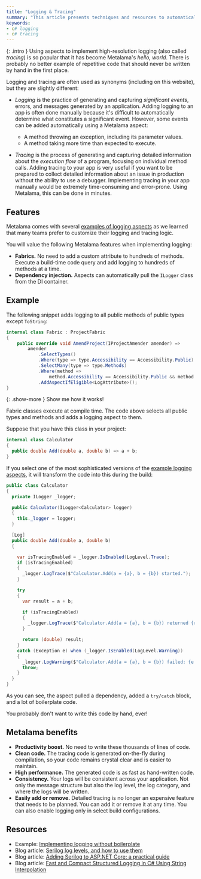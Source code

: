 ```yaml
---
title: "Logging & Tracing"
summary: "This article presents techniques and resources to automatically implement logging and tracing in C# using Metalama."
keywords:
- c# logging
- c# tracing
---
```


{: .intro }
Using aspects to implement high-resolution logging (also called _tracing_) is so popular that it has become Metalama's
_hello, world_. There is probably no better example of repetitive code that should never be written by hand in the first
place.

Logging and tracing are often used as synonyms (including on this website), but they are slightly different:

* *Logging* is the practice of generating and capturing _significant events_, errors, and messages generated by an
  application. Adding logging to an app is often done manually because it's difficult to automatically determine what
  constitutes a significant event. However, some events can be added automatically using a Metalama aspect:

    - A method throwing an exception, including its parameter values.
    - A method taking more time than expected to execute.

* *Tracing* is the process of generating and capturing detailed information about the _execution flow_ of a program,
  focusing on individual method calls. Adding tracing to your app is very useful if you want to be prepared to collect
  detailed information about an issue in production without the ability to use a debugger. Implementing tracing in your
  app manually would be extremely time-consuming and error-prone. Using Metalama, this can be done in minutes.

## Features

Metalama comes with several [examples of logging aspects](https://doc.metalama.net/examples/log) as we learned
that many teams prefer to customize their logging and tracing logic.

You will value the following Metalama features when implementing logging:

- **Fabrics.** No need to add a custom attribute to hundreds of methods. Execute a build-time code query and add logging
  to hundreds of methods at a time.
- **Dependency injection.** Aspects can automatically pull the `ILogger` class from the DI container.

## Example

The following snippet adds logging to all public methods of public types except `ToString`:

```csharp
internal class Fabric : ProjectFabric
{
    public override void AmendProject(IProjectAmender amender) =>
        amender
            .SelectTypes()
            .Where(type => type.Accessibility == Accessibility.Public)
            .SelectMany(type => type.Methods)
            .Where(method =>
                method.Accessibility == Accessibility.Public && method.Name != "ToString")
            .AddAspectIfEligible<LogAttribute>();
}
```

{: .show-more }
Show me how it works!

Fabric classes execute at compile time. The code above selects all public types and methods and adds a logging aspect to
them.

Suppose that you have this class in your project:

```cs
internal class Calculator
{
  public double Add(double a, double b) => a + b;
}
```

If you select one of the most sophisticated versions of
the [example logging aspects](https://doc.metalama.net/examples/log), it will transform the code into this
during the build:

```cs
public class Calculator
{
  private ILogger _logger;

  public Calculator(ILogger<Calculator> logger)
  {
    this._logger = logger;
  }

  [Log]
  public double Add(double a, double b)
  {

    var isTracingEnabled = _logger.IsEnabled(LogLevel.Trace);
    if (isTracingEnabled)
    {
      _logger.LogTrace($"Calculator.Add(a = {a}, b = {b}) started.");
    }

    try
    {
      var result = a + b;

      if (isTracingEnabled)
      {
        _logger.LogTrace($"Calculator.Add(a = {a}, b = {b}) returned {result}.");
      }

      return (double) result;
    }
    catch (Exception e) when (_logger.IsEnabled(LogLevel.Warning))
    {
      _logger.LogWarning($"Calculator.Add(a = {a}, b = {b}) failed: {e.Message}");
      throw;
    }
  }
}
```

As you can see, the aspect pulled a dependency, added a `try/catch` block, and a lot of boilerplate code.

You probably don't want to write this code by hand, ever!

## Metalama benefits

- **Productivity boost.** No need to write these thousands of lines of code.
- **Clean code.** The tracing code is generated on-the-fly during compilation, so your code remains crystal clear and is
  easier to maintain.
- **High performance.** The generated code is as fast as hand-written code.
- **Consistency.** Your logs will be consistent across your application. Not only the message structure but also the log
  level, the log category, and where the logs will be written.
- **Easily add or remove.** Detailed tracing is no longer an expensive feature that needs to be planned. You can add it
  or remove it at any time. You can also enable logging only in select build configurations.

## Resources

* Example: [Implementing logging without boilerplate](https://doc.metalama.net/examples/log)
* Blog article: [Serilog log levels, and how to use them](https://blog.postsharp.net/serilog-log-levels)
* Blog article: [Adding Serilog to ASP.NET Core: a practical guide](https://blog.postsharp.net/serilog-aspnetcore)
* Blog article: [Fast and Compact Structured Logging in C# Using String Interpolation](https://blog.postsharp.net/structured-logging-with-string-interpolation)
